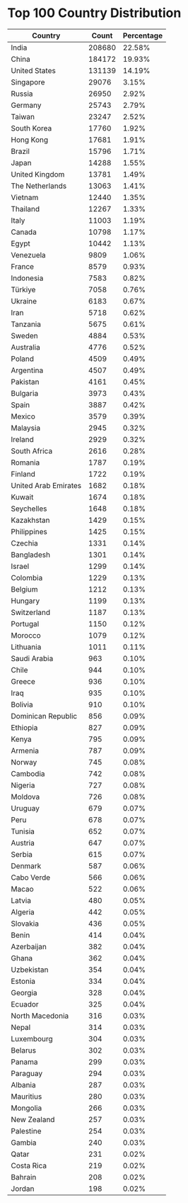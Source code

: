 # Top 100 Country Distribution
| Country | Count | Percentage |
|----|----|----|
| India | 208680 | 22.58% |
| China | 184172 | 19.93% |
| United States | 131139 | 14.19% |
| Singapore | 29076 | 3.15% |
| Russia | 26950 | 2.92% |
| Germany | 25743 | 2.79% |
| Taiwan | 23247 | 2.52% |
| South Korea | 17760 | 1.92% |
| Hong Kong | 17681 | 1.91% |
| Brazil | 15796 | 1.71% |
| Japan | 14288 | 1.55% |
| United Kingdom | 13781 | 1.49% |
| The Netherlands | 13063 | 1.41% |
| Vietnam | 12440 | 1.35% |
| Thailand | 12267 | 1.33% |
| Italy | 11003 | 1.19% |
| Canada | 10798 | 1.17% |
| Egypt | 10442 | 1.13% |
| Venezuela | 9809 | 1.06% |
| France | 8579 | 0.93% |
| Indonesia | 7583 | 0.82% |
| Türkiye | 7058 | 0.76% |
| Ukraine | 6183 | 0.67% |
| Iran | 5718 | 0.62% |
| Tanzania | 5675 | 0.61% |
| Sweden | 4884 | 0.53% |
| Australia | 4776 | 0.52% |
| Poland | 4509 | 0.49% |
| Argentina | 4507 | 0.49% |
| Pakistan | 4161 | 0.45% |
| Bulgaria | 3973 | 0.43% |
| Spain | 3887 | 0.42% |
| Mexico | 3579 | 0.39% |
| Malaysia | 2945 | 0.32% |
| Ireland | 2929 | 0.32% |
| South Africa | 2616 | 0.28% |
| Romania | 1787 | 0.19% |
| Finland | 1722 | 0.19% |
| United Arab Emirates | 1682 | 0.18% |
| Kuwait | 1674 | 0.18% |
| Seychelles | 1648 | 0.18% |
| Kazakhstan | 1429 | 0.15% |
| Philippines | 1425 | 0.15% |
| Czechia | 1331 | 0.14% |
| Bangladesh | 1301 | 0.14% |
| Israel | 1299 | 0.14% |
| Colombia | 1229 | 0.13% |
| Belgium | 1212 | 0.13% |
| Hungary | 1199 | 0.13% |
| Switzerland | 1187 | 0.13% |
| Portugal | 1150 | 0.12% |
| Morocco | 1079 | 0.12% |
| Lithuania | 1011 | 0.11% |
| Saudi Arabia | 963 | 0.10% |
| Chile | 944 | 0.10% |
| Greece | 936 | 0.10% |
| Iraq | 935 | 0.10% |
| Bolivia | 910 | 0.10% |
| Dominican Republic | 856 | 0.09% |
| Ethiopia | 827 | 0.09% |
| Kenya | 795 | 0.09% |
| Armenia | 787 | 0.09% |
| Norway | 745 | 0.08% |
| Cambodia | 742 | 0.08% |
| Nigeria | 727 | 0.08% |
| Moldova | 726 | 0.08% |
| Uruguay | 679 | 0.07% |
| Peru | 678 | 0.07% |
| Tunisia | 652 | 0.07% |
| Austria | 647 | 0.07% |
| Serbia | 615 | 0.07% |
| Denmark | 587 | 0.06% |
| Cabo Verde | 566 | 0.06% |
| Macao | 522 | 0.06% |
| Latvia | 480 | 0.05% |
| Algeria | 442 | 0.05% |
| Slovakia | 436 | 0.05% |
| Benin | 414 | 0.04% |
| Azerbaijan | 382 | 0.04% |
| Ghana | 362 | 0.04% |
| Uzbekistan | 354 | 0.04% |
| Estonia | 334 | 0.04% |
| Georgia | 328 | 0.04% |
| Ecuador | 325 | 0.04% |
| North Macedonia | 316 | 0.03% |
| Nepal | 314 | 0.03% |
| Luxembourg | 304 | 0.03% |
| Belarus | 302 | 0.03% |
| Panama | 299 | 0.03% |
| Paraguay | 294 | 0.03% |
| Albania | 287 | 0.03% |
| Mauritius | 280 | 0.03% |
| Mongolia | 266 | 0.03% |
| New Zealand | 257 | 0.03% |
| Palestine | 254 | 0.03% |
| Gambia | 240 | 0.03% |
| Qatar | 231 | 0.02% |
| Costa Rica | 219 | 0.02% |
| Bahrain | 208 | 0.02% |
| Jordan | 198 | 0.02% |
